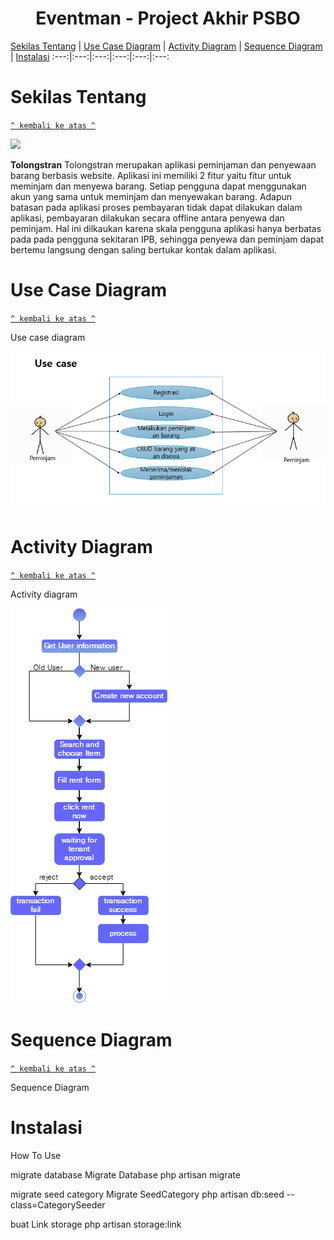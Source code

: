 <h1 align="center">Eventman - Project Akhir PSBO</h1>

[Sekilas Tentang](#sekilas-tentang) | [Use Case Diagram](#use-case-diagram) | [Activity Diagram](#activity-diagram) |  [Sequence Diagram](#sequence-diagram) | [Instalasi](#Instalasi)
:---:|:---:|:---:|:---:|:---:|:---:

# Sekilas Tentang
[`^ kembali ke atas ^`](#)

<img src="app/src/main/res/drawable/eventman.jpg">

**Tolongstran** Tolongstran merupakan aplikasi peminjaman dan penyewaan barang berbasis website. Aplikasi ini memiliki 2 fitur yaitu fitur untuk meminjam dan menyewa barang. Setiap pengguna dapat menggunakan akun yang sama untuk meminjam dan menyewakan barang. Adapun batasan pada aplikasi proses pembayaran tidak dapat dilakukan dalam aplikasi, pembayaran dilakukan secara offline antara penyewa dan peminjam. Hal ini dilkaukan karena skala pengguna aplikasi hanya berbatas pada pada pengguna sekitaran IPB, sehingga penyewa dan peminjam dapat bertemu langsung dengan saling bertukar kontak dalam aplikasi.

# Use Case Diagram
[`^ kembali ke atas ^`](#)

Use case diagram

<img src="https://github.com/normanfd/Tolongstran/blob/master/dokumentasi%20RPL-%20Tolongstran/Use%20Case.png">

# Activity Diagram
[`^ kembali ke atas ^`](#)

Activity diagram

<img src="https://github.com/normanfd/Tolongstran/blob/master/dokumentasi%20RPL-%20Tolongstran/Activity%20Diagram.png">

# Sequence Diagram
[`^ kembali ke atas ^`](#)

Sequence Diagram

# Instalasi
How To Use

migrate database
Migrate Database php artisan migrate

migrate seed category
Migrate SeedCategory php artisan db:seed --class=CategorySeeder

buat Link storage
php artisan storage:link
